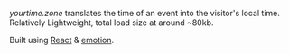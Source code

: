 _yourtime.zone_ translates the time of an event into the visitor's local time. Relatively Lightweight, total load size at around ~80kb.

Built using [React](https://reactjs.org) & [emotion](https://emotion.sh/).
